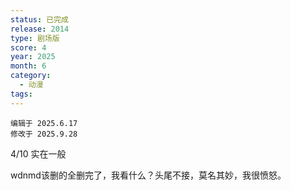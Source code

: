 ```yaml
---
status: 已完成
release: 2014
type: 剧场版
score: 4
year: 2025
month: 6
category:
  - 动漫
tags:
---
```

	编辑于 2025.6.17
	修改于 2025.9.28

4/10 实在一般

wdnmd该删的全删完了，我看什么？头尾不接，莫名其妙，我很愤怒。
